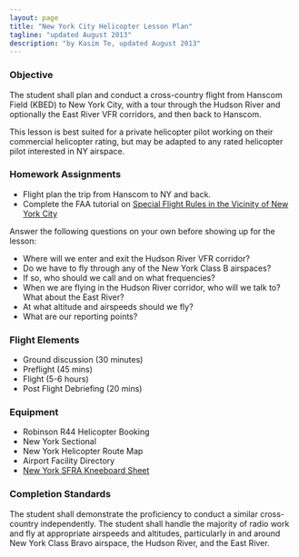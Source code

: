 ```yaml
---
layout: page
title: "New York City Helicopter Lesson Plan"
tagline: "updated August 2013"
description: "by Kasim Te, updated August 2013"
---
```


### Objective

The student shall plan and conduct a cross-country flight from Hanscom
Field (KBED) to New York City, with a tour through the Hudson River
and optionally the East River VFR corridors, and then back to
Hanscom. 

This lesson is best suited for a private helicopter pilot
working on their commercial helicopter rating, but may be adapted to
any rated helicopter pilot interested in NY airspace.

### Homework Assignments

- Flight plan the trip from Hanscom to NY and back.
- Complete the FAA tutorial on [Special Flight Rules in the Vicinity
  of New York
  City](https://www.faasafety.gov/files/helpcontent/Courses/NY%20Course8-2010/data/menu.html)

Answer the following questions on your own before showing up for the
lesson:

- Where will we enter and exit the Hudson River VFR corridor?
- Do we have to fly through any of the New York Class B airspaces?
- If so, who should we call and on what frequencies?
- When we are flying in the Hudson River corridor, who will we talk to? What about the East River?
- At what altitude and airspeeds should we fly?
- What are our reporting points?

### Flight Elements

- Ground discussion (30 minutes)
- Preflight (45 mins)
- Flight (5-6 hours)
- Post Flight Debriefing (20 mins)

### Equipment

- Robinson R44 Helicopter Booking
- New York Sectional
- New York Helicopter Route Map
- Airport Facility Directory
- [New York SFRA Kneeboard Sheet](https://www.faasafety.gov/files/gslac/courses/content/79/775/kneeboard.pdf)

### Completion Standards

The student shall demonstrate the proficiency to conduct a similar
cross-country independently. The student shall handle the majority of
radio work and fly at appropriate airspeeds and altitudes,
particularly in and around New York Class Bravo airspace, the Hudson
River, and the East River.
